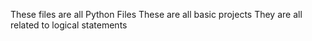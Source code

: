 These files are all Python Files
These are all basic projects
They are all related to logical statements
